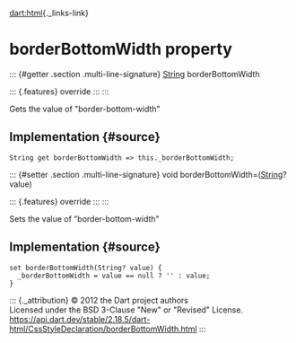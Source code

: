 [dart:html](../../dart-html/dart-html-library){._links-link}

borderBottomWidth property
==========================

::: {#getter .section .multi-line-signature}
[String](../../dart-core/string-class) borderBottomWidth

::: {.features}
override
:::
:::

Gets the value of \"border-bottom-width\"

Implementation {#source}
--------------

``` {.language-dart data-language="dart"}
String get borderBottomWidth => this._borderBottomWidth;
```

::: {#setter .section .multi-line-signature}
void borderBottomWidth=([String](../../dart-core/string-class)? value)

::: {.features}
override
:::
:::

Sets the value of \"border-bottom-width\"

Implementation {#source}
--------------

``` {.language-dart data-language="dart"}
set borderBottomWidth(String? value) {
  _borderBottomWidth = value == null ? '' : value;
}
```

::: {._attribution}
© 2012 the Dart project authors\
Licensed under the BSD 3-Clause \"New\" or \"Revised\" License.\
<https://api.dart.dev/stable/2.18.5/dart-html/CssStyleDeclaration/borderBottomWidth.html>
:::
